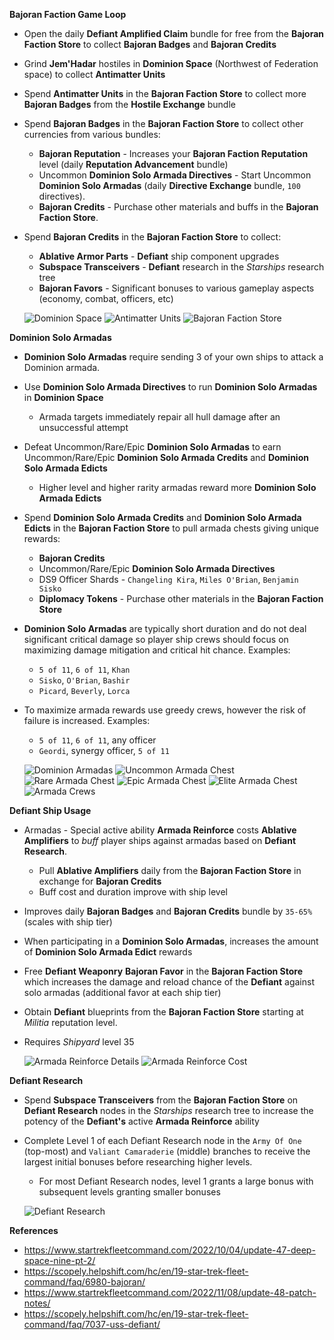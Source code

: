__Bajoran Faction Game Loop__
- Open the daily **Defiant Amplified Claim** bundle for free from the **Bajoran Faction Store** to collect **Bajoran Badges** and **Bajoran Credits**
- Grind **Jem'Hadar** hostiles in **Dominion Space** (Northwest of Federation space) to collect **Antimatter Units**
- Spend **Antimatter Units** in the **Bajoran Faction Store** to collect more **Bajoran Badges** from the **Hostile Exchange** bundle
- Spend **Bajoran Badges** in the **Bajoran Faction Store** to collect other currencies from various bundles:
    - **Bajoran Reputation** - Increases your **Bajoran Faction Reputation** level (daily **Reputation Advancement** bundle)
    - Uncommon **Dominion Solo Armada Directives** - Start Uncommon **Dominion Solo Armadas** (daily **Directive Exchange** bundle, `100` directives). 
    - **Bajoran Credits** - Purchase other materials and buffs in the **Bajoran Faction Store**.
- Spend **Bajoran Credits** in the **Bajoran Faction Store** to collect:
    - **Ablative Armor Parts** - **Defiant** ship component upgrades
    - **Subspace Transceivers** - **Defiant** research in the _Starships_ research tree
    - **Bajoran Favors** - Significant bonuses to various gameplay aspects (economy, combat, officers, etc)

  ![Dominion Space](res/dominion-space.jpg)
  ![Antimatter Units](res/antimatter-units.jpg)
  ![Bajoran Faction Store](res/bajoran-faction-store.jpg)

__Dominion Solo Armadas__
- **Dominion Solo Armadas** require sending 3 of your own ships to attack a Dominion armada.
- Use **Dominion Solo Armada Directives** to run **Dominion Solo Armadas** in **Dominion Space**
    - Armada targets immediately repair all hull damage after an unsuccessful attempt
- Defeat Uncommon/Rare/Epic **Dominion Solo Armadas** to earn Uncommon/Rare/Epic **Dominion Solo Armada Credits** and **Dominion Solo Armada Edicts**
    - Higher level and higher rarity armadas reward more **Dominion Solo Armada Edicts**
- Spend **Dominion Solo Armada Credits** and **Dominion Solo Armada Edicts** in the **Bajoran Faction Store** to pull armada chests giving unique rewards:
    - **Bajoran Credits**
    - Uncommon/Rare/Epic **Dominion Solo Armada Directives**
    - DS9 Officer Shards - `Changeling Kira`, `Miles O'Brian`, `Benjamin Sisko`
    - **Diplomacy Tokens** - Purchase other materials in the **Bajoran Faction Store**
- **Dominion Solo Armadas** are typically short duration and do not deal significant critical damage so player ship crews should focus on maximizing damage mitigation and critical hit chance. Examples:
    - `5 of 11`, `6 of 11`, `Khan`
    - `Sisko`, `O'Brian`, `Bashir` 
    - `Picard`, `Beverly`, `Lorca`
- To maximize armada rewards use greedy crews, however the risk of failure is increased. Examples:
    - `5 of 11`, `6 of 11`, any officer
    - `Geordi`, synergy officer, `5 of 11`

  ![Dominion Armadas](res/rare-armada-rewards.jpg)
  ![Uncommon Armada Chest](res/unc-armada-chest.jpg)
  ![Rare Armada Chest](res/rare-armada-chest.jpg)
  ![Epic Armada Chest](res/epic-armada-chest.jpg)
  ![Elite Armada Chest](res/elite-armada-chest.jpg)
  ![Armada Crews](res/armada-crews.png)

__Defiant Ship Usage__
- Armadas - Special active ability **Armada Reinforce** costs **Ablative Amplifiers** to _buff_ player ships against armadas based on **Defiant Research**.
    - Pull **Ablative Amplifiers** daily from the **Bajoran Faction Store** in exchange for **Bajoran Credits**
    - Buff cost and duration improve with ship level
- Improves daily **Bajoran Badges** and **Bajoran Credits** bundle by `35-65%` (scales with ship tier)
- When participating in a **Dominion Solo Armadas**, increases the amount of **Dominion Solo Armada Edict** rewards
- Free **Defiant Weaponry** **Bajoran Favor** in the **Bajoran Faction Store** which increases the damage and reload chance of the **Defiant** against solo armadas (additional favor at each ship tier)
- Obtain **Defiant** blueprints from the **Bajoran Faction Store** starting at _Militia_ reputation level.
- Requires _Shipyard_ level 35

  ![Armada Reinforce Details](res/armada-reinforce-details.jpg)
  ![Armada Reinforce Cost](res/armada-reinforce-cost.jpg)

__Defiant Research__
- Spend **Subspace Transceivers** from the **Bajoran Faction Store** on **Defiant Research** nodes in the _Starships_ research tree to increase the potency of the **Defiant's** active **Armada Reinforce** ability
- Complete Level 1 of each Defiant Research node in the `Army Of One` (top-most) and `Valiant Camaraderie` (middle) branches to receive the largest initial bonuses before researching higher levels.
    - For most Defiant Research nodes, level 1 grants a large bonus with subsequent levels granting smaller bonuses

  ![Defiant Research](res/defiant-research.jpg)

__References__
* https://www.startrekfleetcommand.com/2022/10/04/update-47-deep-space-nine-pt-2/
* https://scopely.helpshift.com/hc/en/19-star-trek-fleet-command/faq/6980-bajoran/
* https://www.startrekfleetcommand.com/2022/11/08/update-48-patch-notes/
* https://scopely.helpshift.com/hc/en/19-star-trek-fleet-command/faq/7037-uss-defiant/
